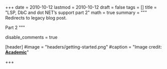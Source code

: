 +++
date = 2010-10-12
lastmod = 2010-10-12
draft = false
tags = []
title = "LSP, DbC and dot NET’s support part 2"
math = true
summary = """
Redirects to legacy blog post.

Part 2
"""

disable_comments = true

[header]
#image = "headers/getting-started.png"
#caption = "Image credit: [**Academic**](https://github.com/gcushen/hugo-academic/)"

+++

<html>
  <head>
    <title>LSP / DbC and .NET’s support</title>
    <link rel="canonical" href="https://binarymist.wordpress.com/2010/10/12/lsp-dbc-and-net’s-support/"/>
    <meta http-equiv="content-type" content="text/html; charset=utf-8"/>
    <meta http-equiv="refresh" content="2; url=https://binarymist.wordpress.com/2010/10/12/lsp-dbc-and-net’s-support/"/>
  </head>
</html>
